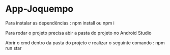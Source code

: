 # App-Joquempo

Para instalar as dependências : npm install ou npm i

Para rodar o projeto precisa abir a pasta do projeto no Android Studio

Abrir o cmd dentro da pasta do projeto e realizar o seguinte comando :  npm run star
